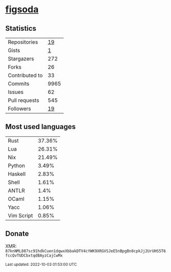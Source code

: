 # [figsoda](https://github.com/figsoda)

## Statistics

<table>
  <tr>
    <td>Repositories</td>
    <td><a href="https://github.com/figsoda?tab=repositories">
      19
    </a></td>
  </tr>
  <tr>
    <td>Gists</td>
    <td><a href="https://gist.github.com/figsoda">
      1
    </a></td>
  </tr>
  <tr>
    <td>Stargazers</td>
    <td>272</td>
  </tr>
  <tr>
    <td>Forks</td>
    <td>26</td>
  </tr>
  <tr>
    <td>Contributed to</td>
    <td>33</td>
  </tr>
  <tr>
    <td>Commits</td>
    <td>9965</td>
  </tr>
  <tr>
    <td>Issues</td>
    <td>62</td>
  </tr>
  <tr>
    <td>Pull requests</td>
    <td>545</td>
  </tr>
  <tr>
    <td>Followers</td>
    <td><a href="https://github.com/figsoda?tab=followers">
      19
    </a></td>
  </tr>
</table>

## Most used languages

<table> <tr><td>Rust</td><td>37.36%</td></tr><tr><td>Lua</td><td>26.31%</td></tr><tr><td>Nix</td><td>21.49%</td></tr><tr><td>Python</td><td>3.49%</td></tr><tr><td>Haskell</td><td>2.83%</td></tr><tr><td>Shell</td><td>1.61%</td></tr><tr><td>ANTLR</td><td>1.4%</td></tr><tr><td>OCaml</td><td>1.15%</td></tr><tr><td>Yacc</td><td>1.06%</td></tr><tr><td>Vim Script</td><td>0.85%</td></tr></table>

## Donate

XMR: `87knNML887sc91hdkCuen1dqwxXbbakDTV4cYWK9XRGVSJeE5nBpgBn8cpkJj2UrUHS5T6fccQvTUDCbxtqdBAyzCajCwMx`

<sub>Last updated: 2022-10-03 01:53:00 UTC</sub>
